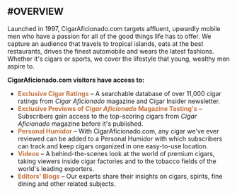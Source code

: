 
#OVERVIEW
---

Launched in 1997, CigarAficionado.com targets affluent, upwardly mobile men who have a passion for all of the good things life has to offer. 
We capture an audience that travels to tropical islands, eats at the best restaurants, drives the finest automobile and wears the latest fashions. 
Whether it's cigars or sports, we cover the lifestyle that young, wealthy men aspire to.

<!-- Cigar Insider is a twice-monthly newsletter from CigarAficionado.com featuring late-breaking news in the world of cigars plus exclusive 
ratings on the world's most extraordinary smokes. Cigar Insider also has Q&amp;As with industry insiders, reports on the quality of cigar 
tobacco crops and the latest information from the Cuban cigar industry. -->

**CigarAficionado.com visitors have access to:**

- <font color="#c47440">**Exclusive Cigar Ratings**</font> &ndash; A searchable database of over 11,000 cigar ratings from <i>Cigar Aficionado</i> magazine and Cigar Insider newsletter. <!-- <li><font color="#c47440">**Cigar Insider Newsletter**</font> &ndash; As described above, this online newsletter provides even more cigar 
	ratings, expanded coverage of Cuban cigars, information on cigar production and availability, interviews, new product coverage, harvest reports, and much more.</li> -->
- <font color="#c47440">**Exclusive Previews of <i>Cigar Aficionado</i> Magazine Tasting's**</font> &ndash; Subscribers gain access to the top-scoring cigars from <i>Cigar Aficionado</i> magazine before it's published.
- <font color="#c47440">**Personal Humidor**</font> &ndash; With CigarAficionado.com, any cigar we've ever reviewed can be added to a Personal Humidor with which subscribers can track and keep cigars organized in one easy-to-use location.
- <font color="#c47440">**Videos**</font> &ndash; A behind-the-scenes look at the world of premium cigars, taking viewers inside cigar factories and to the tobacco fields of the world's leading exporters.
- <font color="#c47440">**Editors' Blogs**</font> &ndash; Our experts share their insights on cigars, spirits, fine dining and other related subjects.

<br /><br />
